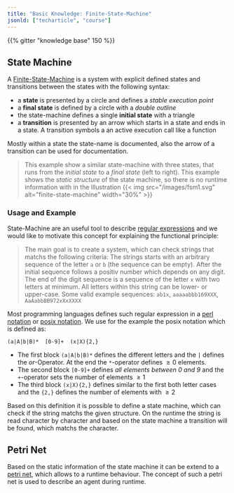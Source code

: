 ```yaml
---
title: "Basic Knowledge: Finite-State-Machine"
jsonld: ["techarticle", "course"]
---
```


{{% gitter "knowledge base" 150 %}}

## State Machine

A [Finite-State-Machine](https://en.wikipedia.org/wiki/Finite-state_machine) is a system with explicit defined states and transitions between the states with the following syntax:

* a __state__ is presented by a circle and defines a _stable execution point_
* a __final state__ is defined by a circle with a _double outline_
* the state-machine defines a single __initial state__ with a triangle
* a __transition__ is presented by an arrow which starts in a state and ends in a state. A transition symbols a an active execution call like a function

Mostly within a state the state-name is documented, also the arrow of a transition can be used for documentation.

> This example show a similar state-machine with three states, that runs from the _initial state_ to a _final state_ (left to right). This example shows the _static structure_ of the state machine, so there is no runtime information with in the illustration
> {{< img src="/images/fsm1.svg" alt="finite-state-machine" width="30%" >}}


### Usage and Example

State-Machine are an useful tool to describe [regular expressions](https://en.wikipedia.org/wiki/Regular_expression) and we would like to motivate this concept for explaining the functional principle:

> The main goal is to create a system, which can check strings that matchs the following criteria:
> The strings starts with an arbitrary  sequence of the letter ```a``` or ```b``` (the sequence can be empty).
> After the initial sequence follows a positiv number which depends on any digit.
> The end of the digit sequence is a sequence of the letter ```x``` with two letters at minimum. All letters within this string can be lower- or upper-case. Some valid example sequences: ```ab1x```, ```aaaaabbb169XXX```, ```AaAabbBB972xXxXXXX```

Most programming languages defines such regular expression in a [perl notation](https://en.wikipedia.org/wiki/Regular_expression#Perl) or [posix notation](https://en.wikipedia.org/wiki/Regular_expression#POSIX_basic_and_extended). We use for the example the posix notation which is defined as:

```(a|A|b|B)*  [0-9]+  (x|X){2,}```

* The first block ```(a|A|b|B)*``` defines the different letters and the ```|``` defines the _or_-Operator. At the end the ```*```-operator defines $\geq 0$ elements.
* The second block ```[0-9]+``` defines _all elements between 0 and 9_ and the ```+```-operator sets the number of elements $\geq 1$
* The third block ```(x|X){2,}``` defines similar to the first both letter cases and the ```{2,}``` defines the number of elements with $\geq 2$

Based on this definition it is possible to define a state machine, which can check if  the string matchs the given structure. On the runtime the string is read character by character and based on the state machine a transition will be found, which matchs the character.



## Petri Net

Based on the static information of the state machine it can be extend to a [petri net](https://en.wikipedia.org/wiki/Petri_net), which allows to a runtime behaviour. The concept of such a petri net is used to describe an agent during runtime.
